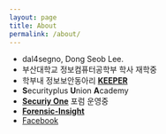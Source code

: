 ```yaml
---
layout: page
title: About
permalink: /about/
---
```


- dal4segno, Dong Seob Lee.
- 부산대학교 정보컴퓨터공학부 학사 재학중
- 학부내 정보보안동아리 [**KEEPER**](keeper.cse.pusan.ac.kr)
- **S**ecurityplus **U**nion **A**cademy
- **[Securiy One](https://www.facebook.com/seoneforum)** 포럼 운영중
- [**Forensic-Insight**](http://forensicinsight.org/)
- [Facebook](https://www.facebook.com/dongseob.lee.52)


